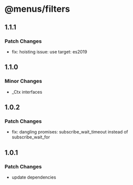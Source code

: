 # @menus/filters

## 1.1.1

### Patch Changes

- fix: hoisting issue: use target: es2019

## 1.1.0

### Minor Changes

- \_Ctx interfaces

## 1.0.2

### Patch Changes

- fix: dangling promises: subscribe_wait_timeout instead of subscribe_wait_for

## 1.0.1

### Patch Changes

- update dependencies
